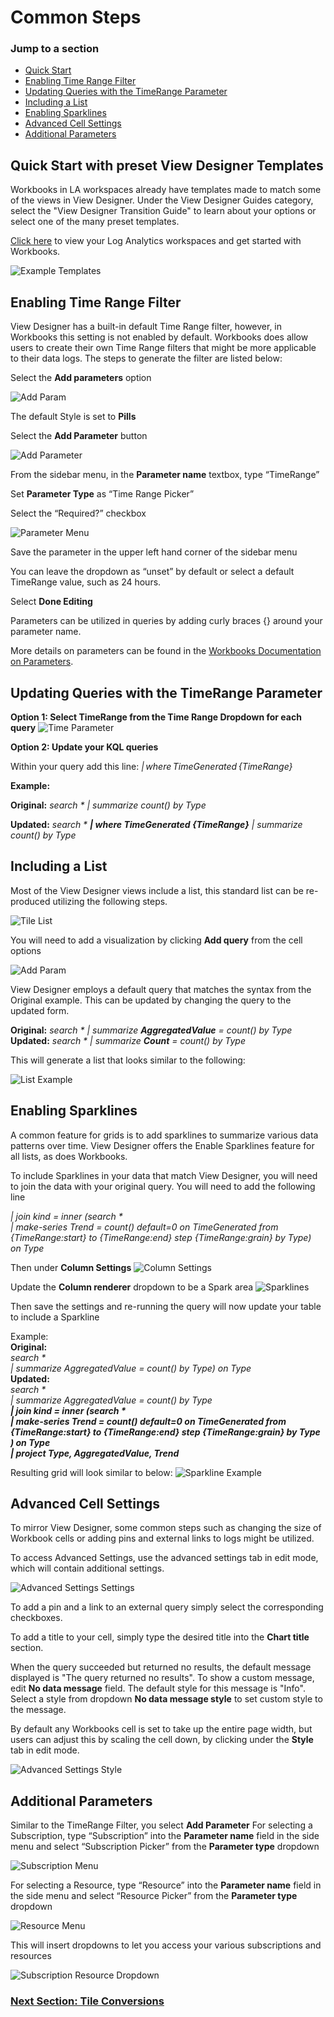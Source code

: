 # Common Steps

### Jump to a section
* [Quick Start](#QuickStart)
* [Enabling Time Range Filter](#Filter)
* [Updating Queries with the TimeRange Parameter](#Update)
* [Including a List](#List)
* [Enabling Sparklines](#Sparkline)
* [Advanced Cell Settings](#Advanced)
* [Additional Parameters](#Additional)

## Quick Start with preset View Designer Templates <a id="QuickStart"></a>

Workbooks in LA workspaces already have templates made to match some of the views in View Designer. Under the View Designer Guides category, select the "View Designer Transition Guide" to learn about your options or select one of the many preset templates.

[Click here](https://portal.azure.com/#blade/HubsExtension/BrowseResourceBlade/resourceType/Microsoft.OperationalInsights%2Fworkspaces) to view your Log Analytics workspaces and get started with Workbooks.

![Example Templates](./Examples/Templates.png)

## Enabling Time Range Filter <a id="Filter"></a>
View Designer has a built-in default Time Range filter, however, in Workbooks this setting is not enabled by default. Workbooks does allow users to create their own Time Range filters that might be more applicable to their data logs. The steps to generate the filter are listed below:

Select the **Add parameters** option

![Add Param](./Examples/AddParam.png)

The default Style is set to **Pills**

Select the **Add Parameter** button

![Add Parameter](./Examples/AddParameter.png)

From the sidebar menu, in the **Parameter name** textbox, type “TimeRange”

Set **Parameter Type** as “Time Range Picker”

Select the “Required?” checkbox

![Parameter Menu](./Examples/ParamMenu.png)

Save the parameter in the upper left hand corner of the sidebar menu

You can leave the dropdown as “unset” by default or select a default TimeRange value, such as 24 hours.

Select **Done Editing**

Parameters can be utilized in queries by adding curly braces {} around your parameter name.

More details on parameters can be found in the [Workbooks Documentation on Parameters](https://github.com/microsoft/Application-Insights-Workbooks/blob/master/Documentation/Parameters/Parameters.md).

## Updating Queries with the TimeRange Parameter <a id="Update"></a>
**Option 1: Select TimeRange from the Time Range Dropdown for each query**
![Time Parameter](./Examples/TimeParam.png)

**Option 2: Update your KQL queries**

Within your query add this line: _| where TimeGenerated {TimeRange}_

**Example:**

**Original:** _search * | summarize count() by Type_

**Updated:** _search * **| where TimeGenerated {TimeRange}** | summarize count() by Type_

## Including a List <a id="List"></a>
Most of the View Designer views include a list, this standard list can be re-produced utilizing the following steps.

![Tile List](./Examples/TileList.png)

You will need to add a visualization by clicking **Add query** from the cell options

![Add Param](./Examples/AddParam.png)

View Designer employs a default query that matches the syntax from the Original example. This can be updated by changing the query to the updated form.

**Original:** _search * | summarize **AggregatedValue** = count() by Type_\
**Updated:** _search * | summarize **Count** = count() by Type_

This will generate a list that looks similar to the following:

![List Example](./Examples/ListEx.png)

## Enabling Sparklines <a id="Sparkline"></a>
A common feature for grids is to add sparklines to summarize various data patterns over time. View Designer offers the Enable Sparklines feature for all lists, as does Workbooks.

To include Sparklines in your data that match View Designer, you will need to join the data with your original query. You will need to add the following line

_| join kind = inner (search * \
| make-series Trend = count() default=0 on TimeGenerated from \{TimeRange:start} to {TimeRange:end} step {TimeRange:grain} by Type)\
on Type_

Then under **Column Settings**
![Column Settings](./Examples/ColumnSettings.png)

Update the **Column renderer** dropdown to be a Spark area
![Sparklines](./Examples/Sparkline.png)

Then save the settings and re-running the query will now update your table to include a Sparkline

Example:\
**Original:**\
_search *\
| summarize AggregatedValue = count() by Type) on Type_\
**Updated:**\
_search *\
| summarize AggregatedValue = count() by Type\
**| join kind = inner (search * \
| make-series Trend = count() default=0 on TimeGenerated from \{TimeRange:start} to {TimeRange:end} step {TimeRange:grain} by Type\
) on Type\
| project Type, AggregatedValue, Trend**_

Resulting grid will look similar to below:
![Sparkline Example](./Examples/SparkEx.png)

## Advanced Cell Settings <a id="Advanced"></a>
To mirror View Designer, some common steps such as changing the size of Workbook cells or adding pins and external links to logs might be utilized.

To access Advanced Settings, use the advanced settings tab in edit mode, which will contain additional settings.

![Advanced Settings Settings](./Examples/AdvSetSettings.png)

To add a pin and a link to an external query simply select the corresponding checkboxes.

To add a title to your cell, simply type the desired title into the **Chart title** section.

When the query succeeded but returned no results, the default message displayed is "The query returned no results". To show a custom message, edit **No data message** field. The default style for this message is "Info". Select a style from dropdown **No data message style** to set custom style to the message.

By default any Workbooks cell is set to take up the entire page width, but users can adjust this by scaling the cell down, by clicking under the **Style** tab in edit mode.

![Advanced Settings Style](./Examples/AdvSetStyle.png)

 
## Additional Parameters <a id="Additional"></a>

Similar to the TimeRange Filter, you select **Add Parameter**
For selecting a Subscription, type “Subscription” into the **Parameter name** field in the side menu and select “Subscription Picker” from the **Parameter type** dropdown

![Subscription Menu](./Examples/SubFilter.png)

For selecting a Resource, type “Resource” into the **Parameter name** field 
in the side menu and select “Resource Picker” from the **Parameter type** dropdown

![Resource Menu](./Examples/ResFilter.png)

This will insert dropdowns to let you access your various subscriptions and resources

![Subscription Resource Dropdown](./Examples/SubRes.png)

### [Next Section: Tile Conversions](./TileConversions.md)
